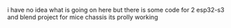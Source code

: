 i have no idea what is going on here 
but there is some code for 2 esp32-s3 
and blend project for mice chassis
its prolly working 
